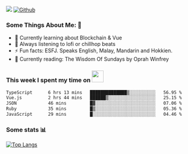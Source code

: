 ![](https://visitor-badge.laobi.icu/badge?page_id=seanho96.seanho96)
[![Github](https://img.shields.io/github/followers/seanho96?label=Follow&style=social)](https://github.com/seanho96)

### Some Things About Me: 👋
- 🌱 Currently learning about Blockchain & Vue
- :musical_note: Always listening to lofi or chillhop beats
- :zap: Fun facts: ESFJ. Speaks English, Malay, Mandarin and Hokkien.
- :book: Currently reading: The Wisdom Of Sundays by Oprah Winfrey

### This week I spent my time on <img src="https://media.giphy.com/media/SvQzkTQb3ZwKcj1QTO/giphy.gif" width="32">

<!--START_SECTION:waka-->

```txt
TypeScript      6 hrs 13 mins   ██████████████▒░░░░░░░░░░   56.95 %
Vue.js          2 hrs 44 mins   ██████▒░░░░░░░░░░░░░░░░░░   25.15 %
JSON            46 mins         █▓░░░░░░░░░░░░░░░░░░░░░░░   07.06 %
Ruby            35 mins         █▒░░░░░░░░░░░░░░░░░░░░░░░   05.36 %
JavaScript      29 mins         █░░░░░░░░░░░░░░░░░░░░░░░░   04.46 %
```

<!--END_SECTION:waka-->

### Some stats 📊

[![Top Langs](https://github-readme-stats.vercel.app/api/top-langs/?username=seanho96&layout=compact&theme=graywhite)](https://github.com/anuraghazra/github-readme-stats)
<br/>
<!-- ![GitHub stats](https://github-readme-stats.vercel.app/api?username=seanho96&show_icons=true&theme=graywhite)-->

